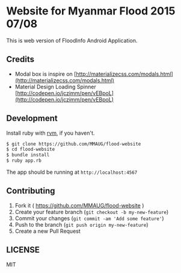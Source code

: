 Website for Myanmar Flood 2015 07/08
===================

This is web version of FloodInfo Android Application.

Credits
--------

- Modal box is inspire on [http://materializecss.com/modals.html](http://materializecss.com/modals.html)
- Material Design Loading Spinner [http://codepen.io/jczimm/pen/vEBpoL](http://codepen.io/jczimm/pen/vEBpoL)


Development
-----------

Install ruby with [rvm](http://rvm.io), if you haven't.

```bash
$ git clone https://github.com/MMAUG/flood-website
$ cd flood-website
$ bundle install
$ ruby app.rb
```

The app should be running at `http://localhost:4567`


Contributing
------------

1. Fork it ( https://github.com/MMAUG/flood-website )
2. Create your feature branch (`git checkout -b my-new-feature`)
3. Commit your changes (`git commit -am 'Add some feature'`)
4. Push to the branch (`git push origin my-new-feature`)
5. Create a new Pull Request


LICENSE
-------
MIT
